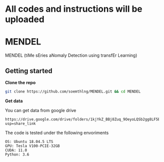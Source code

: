 # All codes and instructions will be uploaded

# MENDEL
MENDEL (tiMe sEries aNomaly Detection using transfEr Learning) 

## Getting started

**Clone the repo**

```bash
git clone https://github.com/soemthlng/MENDEL.git && cd MENDEL
```

**Get data**

You can get data from google drive
```
https://drive.google.com/drive/folders/1kjYkZ_BBj8Zuq_9OeyoLQSb2gg8LF5By?usp=share_link
```


The code is tested under the following envoriments

```
OS: Ubuntu 18.04.5 LTS
GPU: Tesla V100-PCIE-32GB
CUDA: 11.0
Python: 3.6
```


